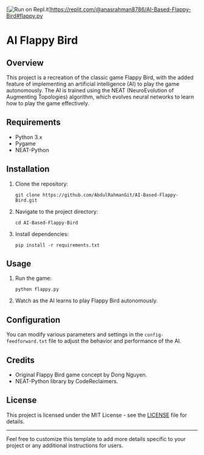 [![Run on Repl.it](https://repl.it/badge/github/techwithtim/NEAT-Flappy-Bird)]https://replit.com/@anasrahman8786/AI-Based-Flappy-Bird#flappy.py

# AI Flappy Bird

## Overview
This project is a recreation of the classic game Flappy Bird, with the added feature of implementing an artificial intelligence (AI) to play the game autonomously. The AI is trained using the NEAT (NeuroEvolution of Augmenting Topologies) algorithm, which evolves neural networks to learn how to play the game effectively.

## Requirements
- Python 3.x
- Pygame
- NEAT-Python

## Installation
1. Clone the repository:
   ```
   git clone https://github.com/AbdulRahmanGit/AI-Based-Flappy-Bird.git
   ```
2. Navigate to the project directory:
   ```
   cd AI-Based-Flappy-Bird
   ```
3. Install dependencies:
   ```
   pip install -r requirements.txt
   ```

## Usage
1. Run the game:
   ```
   python flappy.py
   ```
2. Watch as the AI learns to play Flappy Bird autonomously.

## Configuration
You can modify various parameters and settings in the `config-feedforward.txt` file to adjust the behavior and performance of the AI.

## Credits
- Original Flappy Bird game concept by Dong Nguyen.
- NEAT-Python library by CodeReclaimers.

## License
This project is licensed under the MIT License - see the [LICENSE](LICENSE) file for details.

---

Feel free to customize this template to add more details specific to your project or any additional instructions for users.
